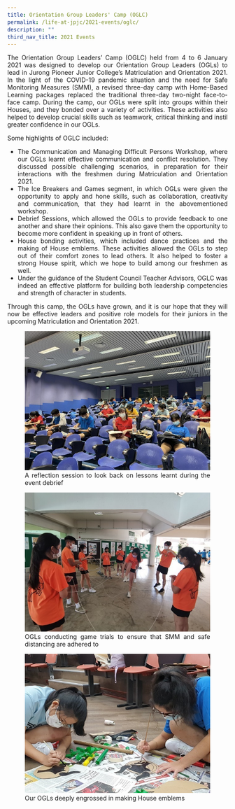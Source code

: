 ```yaml
---
title: Orientation Group Leaders' Camp (OGLC)
permalink: /life-at-jpjc/2021-events/oglc/
description: ""
third_nav_title: 2021 Events
---
```

<div align=justify>
<p>
The Orientation Group Leaders’ Camp (OGLC) held from 4 to 6 January 2021 was designed to develop our Orientation Group Leaders (OGLs) to lead in Jurong Pioneer Junior College’s Matriculation and Orientation 2021. In the light of the COVID-19 pandemic situation and the need for Safe Monitoring Measures (SMM), a revised three-day camp with Home-Based Learning packages replaced the traditional three-day two-night face-to-face camp. During the camp, our OGLs were split into groups within their Houses, and they bonded over a variety of activities. These activities also helped to develop crucial skills such as teamwork, critical thinking and instil greater confidence in our OGLs.</p>

<p>
Some highlights of OGLC included:
<ul>
	<li>The Communication and Managing Difficult Persons Workshop, where our OGLs learnt effective communication and conflict resolution. They discussed possible challenging scenarios, in preparation for their interactions with the freshmen during Matriculation and Orientation 2021.</li>
	<li>The Ice Breakers and Games segment, in which OGLs were given the opportunity to apply and hone skills, such as collaboration, creativity and communication, that they had learnt in the abovementioned workshop.</li>
	<li>Debrief Sessions, which allowed the OGLs to provide feedback to one another and share their opinions. This also gave them the opportunity to become more confident in speaking up in front of others.</li>
	<li>House bonding activities, which included dance practices and the making of House emblems. These activities allowed the OGLs to step out of their comfort zones to lead others. It also helped to foster a strong House spirit, which we hope to build among our freshmen as well.</li>
	<li>Under the guidance of the Student Council Teacher Advisors, OGLC was indeed an effective platform for building both leadership competencies and strength of character in students.</li></ul>

<p>
Through this camp, the OGLs have grown, and it is our hope that they will now be effective leaders and positive role models for their juniors in the upcoming Matriculation and Orientation 2021.</p>

<figure>
<img src="/images/oglc1.jpg">
<figcaption>A reflection session to look back on lessons learnt during the event debrief</figcaption>
</figure>

<figure>
<img src="/images/oglc2.jpg">
<figcaption>OGLs conducting game trials to ensure that SMM and safe distancing are adhered to</figcaption>
</figure>

<figure>
<img src="/images/oglc3.jpg">
<figcaption>Our OGLs deeply engrossed in making House emblems</figcaption>
</figure>